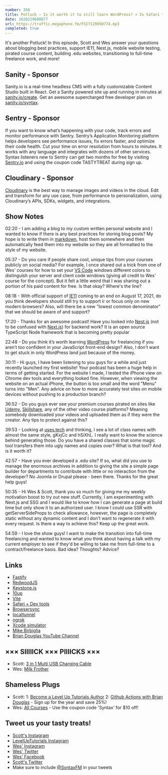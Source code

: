 ```yaml
---
number: 350
title: Potluck — Is it worth it to still learn WordPress? × Is Safari the new IE11? × Mobile website testing × Pirated content × Styled components × SSGs × Transitioning to full-time freelance × More!
date: 1620219600877
url: https://traffic.megaphone.fm/FSI7129050774.mp3
completed: true
---
```


It's another Potluck! In this episode, Scott and Wes answer your questions about blogging best practices, support IE11, Nest.js, mobile website testing, pirated course content, building .edu websites, transitioning to full-time freelance work, and more!

## Sanity - Sponsor
Sanity.io is a real-time headless CMS with a fully customizable Content Studio built in React. Get a Sanity powered site up and running in minutes at [sanity.io/create](https://www.sanity.io/create). Get an awesome supercharged free developer plan on [sanity.io/syntax](https://www.sanity.io/syntax).

## Sentry - Sponsor
If you want to know what’s happening with your code, track errors and monitor performance with Sentry. Sentry’s Application Monitoring platform helps developers see performance issues, fix errors faster, and optimize their code health. Cut your time on error resolution from hours to minutes. It works with any language and integrates with dozens of other services. Syntax listeners new to Sentry can get two months for  free by visiting [Sentry.io](https://sentry.io) and using the coupon code TASTYTREAT during sign up.

## Cloudinary - Sponsor
[Cloudinary](https://cloudinary.com/?utm_source=Syntax.fm&utm_medium=Podcast&utm_content=Cloudinary_Syntax_podcast) is the best way to manage images and videos in the cloud. Edit and transform for any use case, from performance to personalization, using Cloudinary’s APIs, SDKs, widgets, and integrations.

## Show Notes
02:20 - I am adding a blog to my custom written personal website and I wanted to know if there is any best practices for storing blog posts? My hope is to write them in [markdown](https://www.markdownguide.org/), host them somewhere and then automatically feed them into my website so they are all formatted to the style of my website.

05:37 - Do you care if people share cool, unique tips from your courses publicly on social media? For example, I once shared out a trick from one of Wes' courses for how to set your [VS Code](https://code.visualstudio.com/) windows different colors to distinguish your server and client code windows (giving all credit to Wes' course for the concept). But it felt a little weird that I was sharing out a portion of his paid content for free. Is that okay? Where's the line?

08:18 - With official support of [IE11](https://en.wikipedia.org/wiki/Internet_Explorer_11) coming to an end on August 17, 2021, do you think developers should still try to support ir or focus only on new modern browsers? Also, will there be a new "lowest common denominator" that we should be aware of and support?

17:20 - Thanks for an awesome podcast! Have you looked into [Nest.js](https://nestjs.com/) (not to be confused with [Next.js](https://nextjs.org/)) for backend work? It is an open source TypeScript Node framework that is becoming pretty popular

22:48 - Do you think it’s worth learning [WordPress](https://wordpress.org/) for freelancing if you aren’t too confident in your JavaScript front-end design? Also, I don’t want to get stuck in only WordPress land just because of the money.

30:11 - Hi guys, I have been listening to you guys for a while and just recently launched my first website! Your podcast has been a huge help in terms of getting started. For the website I made, I tested the iPhone view on Chrome dev tools and everything looked fine. However, when viewing the website on an actual iPhone, the button is too small and the word "Menu" turns into "Men". Any advice on how to more accurately test sites on mobile devices without pushing to a production branch?

36:52 - Do you guys ever see your premium courses pirated on sites like [Udemy](https://www.udemy.com/), [Skillshare](https://www.skillshare.com/), any of the other video course platforms? Meaning somebody downloaded your videos and uploaded them as if they were the creator. Any tips to protect against this?

39:53 - Looking at [uses.tech](http://uses.tech/) and thinking, I see a lot of class names with almost the same style, gKxjCc and hSiXhL. I really want to know the science behind generating those. Do you have a shared classes that some magic tool transfers them into ugly names and copies over? What is that tool? And is it worth it?	

42:57 - Have you ever developed a .edu site? If so, what did you use to manage the enormous archives in addition to giving the site a simple page builder for departments to contribute with little or no interaction from the developer? No Joomla or Drupal please - been there. Thanks for the great help guys!

50:35 - Hi Wes & Scott, thank you so much for giving me my weekly motivation boost to try out new stuff. Currently, I am experimenting with Next.js and SSG and I would like to know how I can generate a page at build time but only show it to an authorized user. I know I could use SSR with getServerSideProps to check allowance, however, the page is completely static without any dynamic content and I don’t want to regenerate it with every request. Is there a way to achieve this? Keep up the great work.

54:59 - I love the show guys! I want to make the transition into full-time freelancing and wanted to know what you think about having a talk with my current employer to see if they'd be willing to take me from full-time to a contract/freelance basis. Bad idea? Thoughts? Advice?

## Links
* [Fastify](https://www.fastify.io/)
* [RedwoodJS](https://redwoodjs.com/)
* [Keystone.js](https://www.keystonejs.com/)
* [10up](https://10up.com/)
* [Vite](https://vitejs.dev/)
* [Safari + Dev tools](https://support.apple.com/guide/safari/use-the-developer-tools-in-the-develop-menu-sfri20948/mac)
* [Browsersync](https://browsersync.io/)
* [localtunnel](http://localtunnel.github.io/www/)
* [ngrok](https://ngrok.com/)
* [Xcode simulator](https://developer.apple.com/library/archive/documentation/IDEs/Conceptual/iOS_Simulator_Guide/GettingStartedwithiOSSimulator/GettingStartedwithiOSSimulator.html)
* [Mike Birbiglia](https://www.birbigs.com/)
* [Brian Douglas YouTube Channel](https://www.youtube.com/channel/UC7iJhl4CsLxzKUWfAw69Qkg)

## ××× SIIIIICK ××× PIIIICKS ×××
* Scott: [3 in 1 Multi USB Charging Cable](https://amzn.to/3moAF2A)
* Wes: [Milk Frother](https://www.amazon.com/s?k=milk+frother&ref=nb_sb_noss_1)

## Shameless Plugs
* Scott:
  1: [Become a Level Up Tutorials Author](https://forms.gle/PDEpDAGZpNHBDVou5)
  2: [Github Actions with Brian Douglas](https://www.leveluptutorials.com/pro) - Sign up for the year and save 25%!
* Wes: [All Courses](https://wesbos.com/courses/) - Use the coupon code 'Syntax' for $10 off!

## Tweet us your tasty treats!
* [Scott's Instagram](https://www.instagram.com/stolinski/)
* [LevelUpTutorials Instagram](https://www.instagram.com/LevelUpTutorials/)
* [Wes' Instagram](https://www.instagram.com/wesbos/)
* [Wes' Twitter](https://twitter.com/wesbos)
* [Wes' Facebook](https://www.facebook.com/wesbos.developer)
* [Scott's Twitter](https://twitter.com/stolinski)
* Make sure to include [@SyntaxFM](https://twitter.com/SyntaxFM) in your tweets

